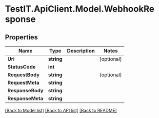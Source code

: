 # TestIT.ApiClient.Model.WebhookResponse

## Properties

Name | Type | Description | Notes
------------ | ------------- | ------------- | -------------
**Uri** | **string** |  | [optional] 
**StatusCode** | **int** |  | 
**RequestBody** | **string** |  | [optional] 
**RequestMeta** | **string** |  | 
**ResponseBody** | **string** |  | 
**ResponseMeta** | **string** |  | 

[[Back to Model list]](../README.md#documentation-for-models) [[Back to API list]](../README.md#documentation-for-api-endpoints) [[Back to README]](../README.md)

